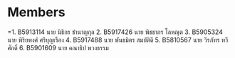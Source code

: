 ﻿Members
=======

=1.  B5913114	 นาย นิธิกร ชำนาญกุล
2.  B5917426	นาย พิชชากร โลหณุต
3.  B5905324 นาย พิริยพงศ์ ศรีบุญเรือง
4.  B5917488	นาย พันธมิตร สมบัติดี
5.  B5810567	นาย วีรภัทร ทวีศักดิ์
6.  B5901609  นาย คณาธิป  พวงธรรม
